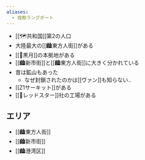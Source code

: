 ```yaml
---
aliases:
  - 煌都ラングポート
---
```


- [[🗺️共和国]]第2の人口
- 大陸最大の[[🏙️東方人街]]がある
- [[🏢黒月]]の本拠地がある
- [[🏙️新市街]]と[[🏙️東方人街]]に大きく分かれている
- 昔は鉱山もあった
	- なぜ封鎖されたのかは[[ヴァン]]も知らない..
- [[Z1サーキット]]がある
- [[🏢レッドスター]]社の工場がある

## エリア

- [[🏙️東方人街]]
- [[🏙️新市街]]
- [[🏙️港湾区]]